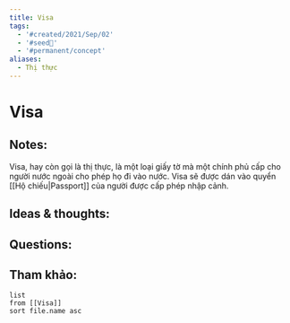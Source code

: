 ```yaml
---
title: Visa
tags:
  - '#created/2021/Sep/02'
  - '#seed🥜'
  - '#permanent/concept'
aliases:
  - Thị thực
---
```

# Visa

## Notes:
Visa, hay còn gọi là thị thực, là một loại giấy tờ mà một chính phủ cấp cho người nước ngoài cho phép họ đi vào nước. 
Visa sẽ được dán vào quyển [[Hộ chiếu|Passport]] của người được cấp phép nhập cảnh.

## Ideas & thoughts:

## Questions:


## Tham khảo:
```dataview
list
from [[Visa]]
sort file.name asc
```